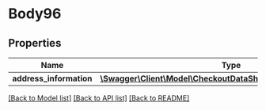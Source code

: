 # Body96

## Properties
Name | Type | Description | Notes
------------ | ------------- | ------------- | -------------
**address_information** | [**\Swagger\Client\Model\CheckoutDataShippingInformationInterface**](CheckoutDataShippingInformationInterface.md) |  | 

[[Back to Model list]](../README.md#documentation-for-models) [[Back to API list]](../README.md#documentation-for-api-endpoints) [[Back to README]](../README.md)



